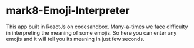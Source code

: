 # mark8-Emoji-Interpreter

This app built in ReactJs on codesandbox. Many-a-times we face difficulty in interpreting the meaning of some emojis. So here you can enter any emojis and it will tell you its meaning in just few seconds. 
